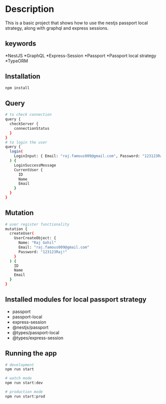 # Description

This is a basic project that shows how to use the nestjs passport local strategy, along with graphql and express sessions.

## keywords

*NestJS
*GraphQL
*Express-Session
*Passport
*Passport local strategy
*TypeORM

## Installation

```bash
npm install
```

## Query

```bash
# to check connection
query {
  checkServer {
    connectionStatus
  }
}
# to login the user
query {
  login(
    LoginInput: { Email: "raj.famous009@gmail.com", Password: "123123Raj!" }
  ) {
    LoginSuccessMessage
    CurrentUser {
      ID
      Name
      Email
    }
  }
}

```

## Mutation

```bash
# user register functionality
mutation {
  createUser(
    UserCreateObject: {
      Name: "Raj Gohil"
      Email: "raj.famous009@gmail.com"
      Password: "123123Raj!"
    }
  ) {
    ID
    Name
    Email
  }
}

```

## Installed modules for local passport strategy

* passport
* passport-local
* express-session
* @nestjs/passport
* @types/passport-local
* @types/express-session

## Running the app

```bash
# development
npm run start

# watch mode
npm run start:dev

# production mode
npm run start:prod
```
